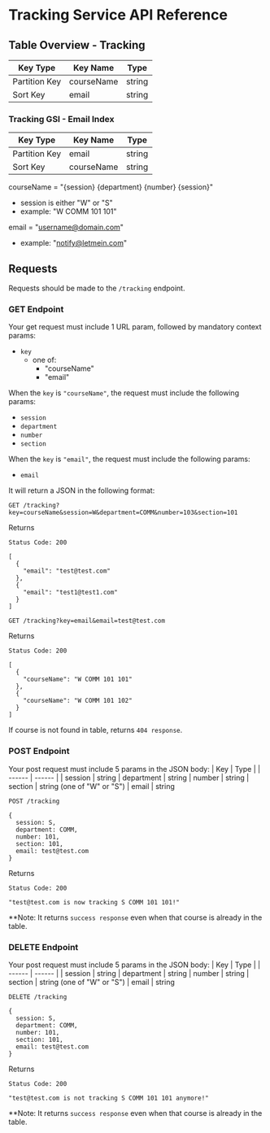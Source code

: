# Tracking Service API Reference

## Table Overview - Tracking

| Key Type | Key Name | Type |
| ------ | ------ | ------ |
| Partition Key | courseName | string |
| Sort Key | email | string |

### Tracking GSI - Email Index

| Key Type | Key Name | Type |
| ------ | ------ | ------ |
| Partition Key | email | string |
| Sort Key | courseName | string |

courseName = "{session} {department} {number} {session}"
- session is either "W" or "S"
- example: "W COMM 101 101"

email = "username@domain.com"
- example: "notify@letmein.com"

## Requests

Requests should be made to the `/tracking` endpoint.

### **GET Endpoint**

Your get request must include 1 URL param, followed by mandatory context params:
- `key`
  - one of:
    - "courseName"
    - "email"

When the `key` is `"courseName"`, the request must include the following params:
- `session`
- `department`
- `number`
- `section`

When the `key` is `"email"`, the request must include the following params:
- `email`

It will return a JSON in the following format:

`GET /tracking?key=courseName&session=W&department=COMM&number=103&section=101`

Returns
```
Status Code: 200

[
  {
    "email": "test@test.com"
  },
  {
    "email": "test1@test1.com"
  }
]
```
`GET /tracking?key=email&email=test@test.com`

Returns
```
Status Code: 200

[
  {
    "courseName": "W COMM 101 101"
  },
  {
    "courseName": "W COMM 101 102"
  }
]
```

If course is not found in table, returns `404 response`.

### **POST Endpoint**

Your post request must include 5 params in the JSON body:
| Key | Type |
| ------ | ------ |
| session | string
| department | string
| number | string
| section | string (one of "W" or "S")
| email | string

```
POST /tracking

{
  session: S,
  department: COMM,
  number: 101,
  section: 101,
  email: test@test.com
}
```

Returns
```
Status Code: 200

"test@test.com is now tracking S COMM 101 101!"
```
**Note: It returns `success response` even when that course is already in the table.

### **DELETE Endpoint**

Your post request must include 5 params in the JSON body:
| Key | Type |
| ------ | ------ |
| session | string
| department | string
| number | string
| section | string (one of "W" or "S")
| email | string

```
DELETE /tracking

{
  session: S,
  department: COMM,
  number: 101,
  section: 101,
  email: test@test.com
}
```

Returns
```
Status Code: 200

"test@test.com is not tracking S COMM 101 101 anymore!"
```
**Note: It returns `success response` even when that course is already in the table.
